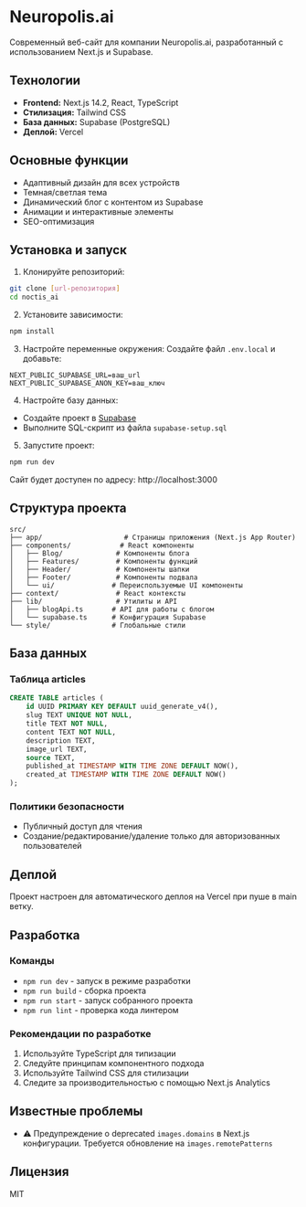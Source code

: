 # Neuropolis.ai

Современный веб-сайт для компании Neuropolis.ai, разработанный с использованием Next.js и Supabase.

## Технологии

- **Frontend:** Next.js 14.2, React, TypeScript
- **Стилизация:** Tailwind CSS
- **База данных:** Supabase (PostgreSQL)
- **Деплой:** Vercel

## Основные функции

- Адаптивный дизайн для всех устройств
- Темная/светлая тема
- Динамический блог с контентом из Supabase
- Анимации и интерактивные элементы
- SEO-оптимизация

## Установка и запуск

1. Клонируйте репозиторий:

```bash
git clone [url-репозитория]
cd noctis_ai
```

2. Установите зависимости:

```bash
npm install
```

3. Настройте переменные окружения:
   Создайте файл `.env.local` и добавьте:

```
NEXT_PUBLIC_SUPABASE_URL=ваш_url
NEXT_PUBLIC_SUPABASE_ANON_KEY=ваш_ключ
```

4. Настройте базу данных:

- Создайте проект в [Supabase](https://supabase.com)
- Выполните SQL-скрипт из файла `supabase-setup.sql`

5. Запустите проект:

```bash
npm run dev
```

Сайт будет доступен по адресу: http://localhost:3000

## Структура проекта

```
src/
├── app/                    # Страницы приложения (Next.js App Router)
├── components/            # React компоненты
│   ├── Blog/             # Компоненты блога
│   ├── Features/         # Компоненты функций
│   ├── Header/           # Компоненты шапки
│   ├── Footer/           # Компоненты подвала
│   └── ui/              # Переиспользуемые UI компоненты
├── context/              # React контексты
├── lib/                  # Утилиты и API
│   ├── blogApi.ts       # API для работы с блогом
│   └── supabase.ts      # Конфигурация Supabase
└── style/               # Глобальные стили
```

## База данных

### Таблица articles

```sql
CREATE TABLE articles (
    id UUID PRIMARY KEY DEFAULT uuid_generate_v4(),
    slug TEXT UNIQUE NOT NULL,
    title TEXT NOT NULL,
    content TEXT NOT NULL,
    description TEXT,
    image_url TEXT,
    source TEXT,
    published_at TIMESTAMP WITH TIME ZONE DEFAULT NOW(),
    created_at TIMESTAMP WITH TIME ZONE DEFAULT NOW()
);
```

### Политики безопасности

- Публичный доступ для чтения
- Создание/редактирование/удаление только для авторизованных пользователей

## Деплой

Проект настроен для автоматического деплоя на Vercel при пуше в main ветку.

## Разработка

### Команды

- `npm run dev` - запуск в режиме разработки
- `npm run build` - сборка проекта
- `npm run start` - запуск собранного проекта
- `npm run lint` - проверка кода линтером

### Рекомендации по разработке

1. Используйте TypeScript для типизации
2. Следуйте принципам компонентного подхода
3. Используйте Tailwind CSS для стилизации
4. Следите за производительностью с помощью Next.js Analytics

## Известные проблемы

- ⚠️ Предупреждение о deprecated `images.domains` в Next.js конфигурации. Требуется обновление на `images.remotePatterns`

## Лицензия

MIT
